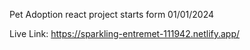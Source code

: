 Pet Adoption react project starts form 01/01/2024

Live Link: https://sparkling-entremet-111942.netlify.app/
